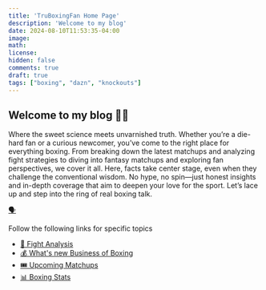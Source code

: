 ```yaml
---
title: 'TruBoxingFan Home Page'
description: 'Welcome to my blog'
date: 2024-08-10T11:53:35-04:00
image:
math:
license:
hidden: false
comments: true
draft: true
tags: ["boxing", "dazn", "knockouts"]
---
```

## Welcome to my blog 👋🏻 
Where the sweet science meets unvarnished truth. Whether you’re a die-hard fan or a curious newcomer, you’ve come to the right place for everything boxing. From breaking down the latest matchups and analyzing fight strategies to diving into fantasy matchups and exploring fan perspectives, we cover it all. Here, facts take center stage, even when they challenge the conventional wisdom. No hype, no spin—just honest insights and in-depth coverage that aim to deepen your love for the sport. Let’s lace up and step into the ring of real boxing talk.

<!-- ![X.com](x.svg) -->
[🗣](https://x.com/TruBoxingFan)

Follow the following links for specific topics

- [🥊 Fight Analysis](analysis)
- [💰 What's new Business of Boxing](business-of-boxing)
- [🎟 Upcoming Matchups](upcoming-fights)
- [📊 Boxing Stats](boxing-stats)